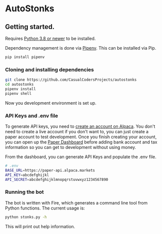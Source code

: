 # AutoStonks

## Getting started.

Requires [Python 3.8 or newer](https://www.python.org/downloads/) to be installed.

Dependency management is done via [Pipenv](https://pipenv.pypa.io/en/latest/). This can be installed via Pip.

```sh
pip install pipenv
```

### Cloning and installing dependencies

```sh
git clone https://github.com/CasualCodersProjects/autostonks
cd autostonks
pipenv install
pipenv shell
```

Now you development environment is set up.

### API Keys and .env file

To generate API keys, you need to [create an account on Alpaca](https://alpaca.markets/). You don't need to create a live account if you don't want to, you can just create a paper account to test development. Once you finish creating your account, you can open up the [Paper Dashboard](https://app.alpaca.markets/paper/dashboard/overview) before adding bank account and tax information so you can get to development without using money.

From the dashboard, you can generate API Keys and populate the .env file.

```sh
# .env
BASE_URL=https://paper-api.alpaca.markets
API_KEY=abcdefghijkl
API_SECRET=abcdefghijklmnopqrstuvwxyz1234567890
```

### Running the bot

The bot is written with Fire, which generates a command line tool from Python functions. The current usage is:

```sh
python stonks.py -h
```

This will print out help information.
